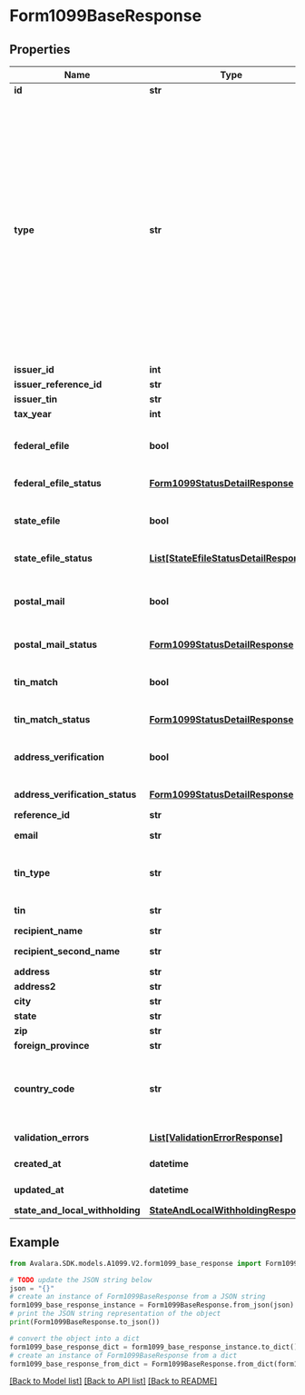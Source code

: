 # Form1099BaseResponse


## Properties

Name | Type | Description | Notes
------------ | ------------- | ------------- | -------------
**id** | **str** | ID of the form | [readonly] 
**type** | **str** | Type of the form. Will be one of:  * 940  * 941  * 943  * 944  * 945  * 1042  * 1042-S  * 1095-B  * 1095-C  * 1097-BTC  * 1098  * 1098-C  * 1098-E  * 1098-Q  * 1098-T  * 3921  * 3922  * 5498  * 5498-ESA  * 5498-SA  * 1099-MISC  * 1099-A  * 1099-B  * 1099-C  * 1099-CAP  * 1099-DIV  * 1099-G  * 1099-INT  * 1099-K  * 1099-LS  * 1099-LTC  * 1099-NEC  * 1099-OID  * 1099-PATR  * 1099-Q  * 1099-R  * 1099-S  * 1099-SA  * T4A  * W-2  * W-2G  * 1099-HC | 
**issuer_id** | **int** | Issuer ID | 
**issuer_reference_id** | **str** | Issuer Reference ID | [optional] 
**issuer_tin** | **str** | Issuer TIN | [optional] 
**tax_year** | **int** | Tax year | [optional] 
**federal_efile** | **bool** | Boolean indicating that federal e-filing has been scheduled for this form | 
**federal_efile_status** | [**Form1099StatusDetailResponse**](Form1099StatusDetailResponse.md) | Federal e-file status | [optional] [readonly] 
**state_efile** | **bool** | Boolean indicating that state e-filing has been scheduled for this form | 
**state_efile_status** | [**List[StateEfileStatusDetailResponse]**](StateEfileStatusDetailResponse.md) | State e-file status | [optional] [readonly] 
**postal_mail** | **bool** | Boolean indicating that postal mailing to the recipient has been scheduled for this form | 
**postal_mail_status** | [**Form1099StatusDetailResponse**](Form1099StatusDetailResponse.md) | Postal mail to recipient status | [optional] [readonly] 
**tin_match** | **bool** | Boolean indicating that TIN Matching has been scheduled for this form | 
**tin_match_status** | [**Form1099StatusDetailResponse**](Form1099StatusDetailResponse.md) | TIN Match status | [optional] [readonly] 
**address_verification** | **bool** | Boolean indicating that address verification has been scheduled for this form | 
**address_verification_status** | [**Form1099StatusDetailResponse**](Form1099StatusDetailResponse.md) | Address verification status | [optional] [readonly] 
**reference_id** | **str** | Reference ID | [optional] 
**email** | **str** | Recipient email address | [optional] 
**tin_type** | **str** | Type of TIN (Tax ID Number). Will be one of:  * SSN  * EIN  * ITIN  * ATIN | [optional] 
**tin** | **str** | Recipient Tax ID Number | [optional] 
**recipient_name** | **str** | Recipient name | [optional] 
**recipient_second_name** | **str** | Recipient second name | [optional] 
**address** | **str** | Address | [optional] 
**address2** | **str** | Address line 2 | [optional] 
**city** | **str** | City | [optional] 
**state** | **str** | US state | [optional] 
**zip** | **str** | Zip/postal code | [optional] 
**foreign_province** | **str** | Foreign province | [optional] 
**country_code** | **str** | Country code, as defined at https://www.irs.gov/e-file-providers/country-codes | [optional] 
**validation_errors** | [**List[ValidationErrorResponse]**](ValidationErrorResponse.md) | Validation errors | [optional] [readonly] 
**created_at** | **datetime** | Creation time | [optional] [readonly] 
**updated_at** | **datetime** | Update time | [optional] [readonly] 
**state_and_local_withholding** | [**StateAndLocalWithholdingResponse**](StateAndLocalWithholdingResponse.md) |  | [optional] 

## Example

```python
from Avalara.SDK.models.A1099.V2.form1099_base_response import Form1099BaseResponse

# TODO update the JSON string below
json = "{}"
# create an instance of Form1099BaseResponse from a JSON string
form1099_base_response_instance = Form1099BaseResponse.from_json(json)
# print the JSON string representation of the object
print(Form1099BaseResponse.to_json())

# convert the object into a dict
form1099_base_response_dict = form1099_base_response_instance.to_dict()
# create an instance of Form1099BaseResponse from a dict
form1099_base_response_from_dict = Form1099BaseResponse.from_dict(form1099_base_response_dict)
```
[[Back to Model list]](../README.md#documentation-for-models) [[Back to API list]](../README.md#documentation-for-api-endpoints) [[Back to README]](../README.md)


